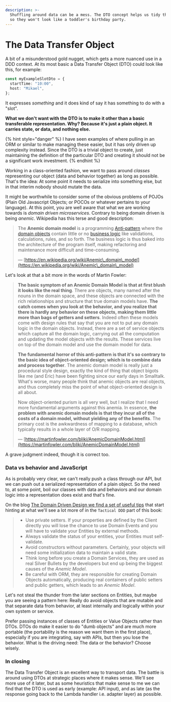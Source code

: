 ```yaml
---
description: >-
  Shuffling around data can be a mess. The DTO concept helps us tidy things up
  so they won't look like a toddler's birthday party.
---
```


# The Data Transfer Object

A bit of a misunderstood gold nugget, which gets a more nuanced use in a DDD context. At its most basic a Data Transfer Object (DTO) could look like this, for example:

```typescript
const myExampleSlotDto = {
  startTime: "10:00",
  host: "Mikael",
};
```

It expresses _something_ and it does kind of say it has something to do with a "slot".

**What we don't want with the DTO is to make it other than a basic transferable representation. Why? Because it's just a plain object. It carries state, or data, and nothing else.**

{% hint style="danger" %}
I have seen examples of where pulling in an ORM or similar to make managing these easier, but it has only driven up complexity instead. Since the DTO is a trivial object to create, just maintaining the definition of the particular DTO and creating it should not be a significant work investment.
{% endhint %}

Working in a class-oriented fashion, we want to pass around _classes_ representing our object (data and behavior together) as long as possible. That's the idea: At some point it needs to serialize into something else, but in that interim nobody should mutate the data.

It might be worthwhile to consider some of the obvious problems of POJOs (Plain Old Javascript Objects; or POCOs or whatever pertains to your language). At this point, you are well aware that what we are working towards is _domain driven microservices_. Contrary to being domain driven is being _anemic_. Wikipedia has this terse and good description:

> The **Anemic domain model** is a programming [Anti-pattern](https://en.wikipedia.org/wiki/Anti-pattern) where the [domain objects](https://en.wikipedia.org/wiki/Domain\_objects) contain little or no [business logic](https://en.wikipedia.org/wiki/Business\_logic) like validations, calculations, rules, and so forth. The business logic is thus baked into the architecture of the program itself, making refactoring and maintenance more difficult and time-consuming.
>
> — [https://en.wikipedia.org/wiki/Anemic\_domain\_model](https://en.wikipedia.org/wiki/Anemic\_domain\_model)

Let's look at that a bit more in the words of Martin Fowler:

> **The basic symptom of an Anemic Domain Model is that at first blush it looks like the real thing**. There are objects, many named after the nouns in the domain space, and these objects are connected with the rich relationships and structure that true domain models have. **The catch comes when you look at the behavior, and you realize that there is hardly any behavior on these objects, making them little more than bags of getters and setters**. Indeed often these models come with design rules that say that you are not to put any domain logic in the domain objects. Instead, there are a set of service objects which capture all the domain logic, carrying out all the computation and updating the model objects with the results. These services live on top of the domain model and use the domain model for data.
>
> **The fundamental horror of this anti-pattern is that it's so contrary to the basic idea of object-oriented design; which is to combine data and process together**. The anemic domain model is really just a procedural style design, exactly the kind of thing that object bigots like me (and Eric) have been fighting since our early days in Smalltalk. What's worse, many people think that anemic objects are real objects, and thus completely miss the point of what object-oriented design is all about.
>
> Now object-oriented purism is all very well, but I realize that I need more fundamental arguments against this anemia. In essence, **the problem with anemic domain models is that they incur all of the costs of a domain model, without yielding any of the benefits**. The primary cost is the awkwardness of mapping to a database, which typically results in a whole layer of O/R mapping.
>
> — [https://martinfowler.com/bliki/AnemicDomainModel.html](https://martinfowler.com/bliki/AnemicDomainModel.html)

A grave judgment indeed, though it is correct too.

### Data vs behavior and JavaScript

As is probably very clear, we can't really push a class through our API, but we can push out a serialized representation of a plain object. So the need to, at some point, boil our classes with data and behaviors and our domain logic into a representation does exist and that's fine.

On the blog [The Domain Driven Design we find a set of useful tips](https://thedomaindrivendesign.io/anemic-model/) that start hinting at what we'll see a lot more of in the `Tactical DDD` part of this book:

> * Use private setters. If your properties are defined by the Client directly you will lose the chance to use Domain Events and you will have to validate your Entities by external methods.
> * Always validate the status of your entities, your Entities must self-validate.
> * Avoid constructors without parameters. Certainly, your objects will need some initialization data to maintain a valid state.
> * Think long before you create a Domain Services, they are used as real Silver Bullets by the developers but end up being the biggest causes of the _Anemic Model_.
> * Be careful with ORM, they are responsible for creating Domain Objects automatically, producing real containers of public setters and public getters, which leads to an _Anemic Model_.

Let's not steal the thunder from the later sections on Entities, but maybe you are seeing a pattern here: Really do avoid objects that are mutable and that separate data from behavior, at least internally and logically within your own system or service.

Prefer passing instances of classes of Entities or Value Objects rather than DTOs. DTOs do make it easier to do "dumb objects" and are much more portable (the portability is the reason we want them in the first place), especially if you are integrating, say with APIs, but then you lose the behavior. What is the driving need: The data or the behavior? Choose wisely.

### In closing

The Data Transfer Object is an excellent way to transport data. The battle is around using DTOs at strategic places where it makes sense. We'll see more use of it later, but as some heuristics that make sense to me we can find that the DTO is used as early (example: API input), and as late (as the response going back to the Lambda handler i.e. adapter layer) as possible.
